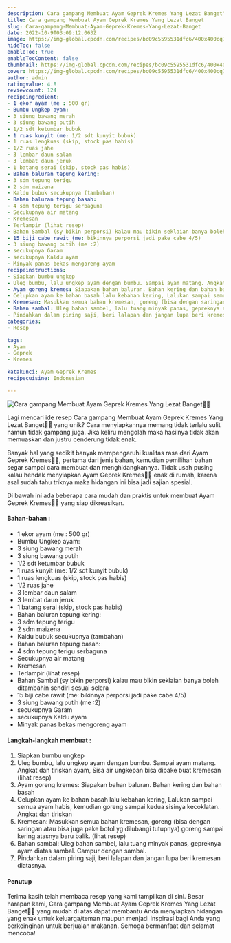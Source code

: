 ```yaml
---
description: Cara gampang Membuat Ayam Geprek Kremes Yang Lezat Banget"
title: Cara gampang Membuat Ayam Geprek Kremes Yang Lezat Banget
slug: Cara-gampang-Membuat-Ayam-Geprek-Kremes-Yang-Lezat-Banget
date: 2022-10-9T03:09:12.063Z
image: https://img-global.cpcdn.com/recipes/bc09c5595531dfc6/400x400cq70/photo.jpg
hideToc: false
enableToc: true
enableTocContent: false
thumbnail: https://img-global.cpcdn.com/recipes/bc09c5595531dfc6/400x400cq70/photo.jpg
cover: https://img-global.cpcdn.com/recipes/bc09c5595531dfc6/400x400cq70/photo.jpg
author: admin
ratingvalue: 4.8
reviewcount: 124
recipeingredient:
- 1 ekor ayam (me : 500 gr)
- Bumbu Ungkep ayam:
- 3 siung bawang merah
- 3 siung bawang putih
- 1/2 sdt ketumbar bubuk
- 1 ruas kunyit (me: 1/2 sdt kunyit bubuk)
- 1 ruas lengkuas (skip, stock pas habis)
- 1/2 ruas jahe
- 3 lembar daun salam
- 3 lembat daun jeruk
- 1 batang serai (skip, stock pas habis)
- Bahan baluran tepung kering:
- 3 sdm tepung terigu
- 2 sdm maizena
- Kaldu bubuk secukupnya (tambahan)
- Bahan baluran tepung basah:
- 4 sdm tepung terigu serbaguna
- Secukupnya air matang
- Kremesan
- Terlampir (lihat resep)
- Bahan Sambal (sy bikin perporsi) kalau mau bikin seklaian banya boleh ditambahin sendiri sesuai selera
- 15 biji cabe rawit (me: bikinnya perporsi jadi pake cabe 4/5)
- 3 siung bawang putih (me :2)
- secukupnya Garam
- secukupnya Kaldu ayam
- Minyak panas bekas mengoreng ayam
recipeinstructions:
- Siapkan bumbu ungkep
- Uleg bumbu, lalu ungkep ayam dengan bumbu. Sampai ayam matang. Angkat dan tiriskan ayam, Sisa air ungkepan bisa dipake buat kremesan (lihat resep)
- Ayam goreng kremes: Siapakan bahan baluran. Bahan kering dan bahan basah
- Celupkan ayam ke bahan basah lalu kebahan kering, Lalukan sampai semua ayam habis, kemudian goreng sampai kedua sisinya kecoklatan. Angkat dan tiriskan
- Kremesan: Masukkan semua bahan kremesan, goreng (bisa dengan saringan atau bisa juga pake botol yg dilubangi tutupnya) goreng sampai kering atasnya baru balik. (lihat resep)
- Bahan sambal: Uleg bahan sambel, lalu tuang minyak panas, gepreknya ayam diatas sambal. Campur dengan sambal.
- Pindahkan dalam piring saji, beri lalapan dan jangan lupa beri kremesan diatasnya.
categories:
- Resep

tags:
- Ayam
- Geprek
- Kremes

katakunci: Ayam Geprek Kremes
recipecuisine: Indonesian

---
```


![Cara gampang Membuat Ayam Geprek Kremes Yang Lezat Banget👩‍🍳](https://img-global.cpcdn.com/recipes/bc09c5595531dfc6/400x400cq70/photo.jpg)

Lagi mencari ide resep Cara gampang Membuat Ayam Geprek Kremes Yang Lezat Banget👩‍🍳 yang unik? Cara menyiapkannya memang tidak terlalu sulit namun tidak gampang juga. Jika keliru mengolah maka hasilnya tidak akan memuaskan dan justru cenderung tidak enak.

Banyak hal yang sedikit banyak mempengaruhi kualitas rasa dari Ayam Geprek Kremes👩‍🍳, pertama dari jenis bahan, kemudian pemilihan bahan segar sampai cara membuat dan menghidangkannya. Tidak usah pusing kalau hendak menyiapkan Ayam Geprek Kremes👩‍🍳 enak di rumah, karena asal sudah tahu triknya maka hidangan ini bisa jadi sajian spesial.

Di bawah ini ada beberapa cara mudah dan praktis untuk membuat Ayam Geprek Kremes👩‍🍳 yang siap dikreasikan.

<!--inarticleads1-->

#### Bahan-bahan :

- 1 ekor ayam (me : 500 gr)
- Bumbu Ungkep ayam:
- 3 siung bawang merah
- 3 siung bawang putih
- 1/2 sdt ketumbar bubuk
- 1 ruas kunyit (me: 1/2 sdt kunyit bubuk)
- 1 ruas lengkuas (skip, stock pas habis)
- 1/2 ruas jahe
- 3 lembar daun salam
- 3 lembat daun jeruk
- 1 batang serai (skip, stock pas habis)
- Bahan baluran tepung kering:
- 3 sdm tepung terigu
- 2 sdm maizena
- Kaldu bubuk secukupnya (tambahan)
- Bahan baluran tepung basah:
- 4 sdm tepung terigu serbaguna
- Secukupnya air matang
- Kremesan
- Terlampir (lihat resep)
- Bahan Sambal (sy bikin perporsi) kalau mau bikin seklaian banya boleh ditambahin sendiri sesuai selera
- 15 biji cabe rawit (me: bikinnya perporsi jadi pake cabe 4/5)
- 3 siung bawang putih (me :2)
- secukupnya Garam
- secukupnya Kaldu ayam
- Minyak panas bekas mengoreng ayam

<!--inarticleads2-->

#### Langkah-langkah membuat :

1. Siapkan bumbu ungkep
1. Uleg bumbu, lalu ungkep ayam dengan bumbu. Sampai ayam matang. Angkat dan tiriskan ayam, Sisa air ungkepan bisa dipake buat kremesan (lihat resep)
1. Ayam goreng kremes: Siapakan bahan baluran. Bahan kering dan bahan basah
1. Celupkan ayam ke bahan basah lalu kebahan kering, Lalukan sampai semua ayam habis, kemudian goreng sampai kedua sisinya kecoklatan. Angkat dan tiriskan
1. Kremesan: Masukkan semua bahan kremesan, goreng (bisa dengan saringan atau bisa juga pake botol yg dilubangi tutupnya) goreng sampai kering atasnya baru balik. (lihat resep)
1. Bahan sambal: Uleg bahan sambel, lalu tuang minyak panas, gepreknya ayam diatas sambal. Campur dengan sambal.
1. Pindahkan dalam piring saji, beri lalapan dan jangan lupa beri kremesan diatasnya.

#### Penutup

Terima kasih telah membaca resep yang kami tampilkan di sini. Besar harapan kami, Cara gampang Membuat Ayam Geprek Kremes Yang Lezat Banget👩‍🍳 yang mudah di atas dapat membantu Anda menyiapkan hidangan yang enak untuk keluarga/teman maupun menjadi inspirasi bagi Anda yang berkeinginan untuk berjualan makanan. Semoga bermanfaat dan selamat mencoba!